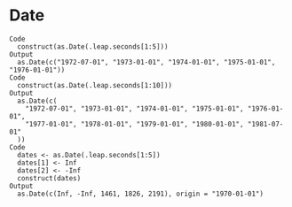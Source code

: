# Date

    Code
      construct(as.Date(.leap.seconds[1:5]))
    Output
      as.Date(c("1972-07-01", "1973-01-01", "1974-01-01", "1975-01-01", "1976-01-01"))
    Code
      construct(as.Date(.leap.seconds[1:10]))
    Output
      as.Date(c(
        "1972-07-01", "1973-01-01", "1974-01-01", "1975-01-01", "1976-01-01",
        "1977-01-01", "1978-01-01", "1979-01-01", "1980-01-01", "1981-07-01"
      ))
    Code
      dates <- as.Date(.leap.seconds[1:5])
      dates[1] <- Inf
      dates[2] <- -Inf
      construct(dates)
    Output
      as.Date(c(Inf, -Inf, 1461, 1826, 2191), origin = "1970-01-01")

